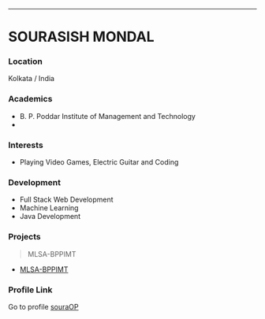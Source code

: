---
# SOURASISH MONDAL

### Location

Kolkata / India

### Academics
- B. P. Poddar Institute of Management and Technology
-
### Interests

- Playing Video Games, Electric Guitar and Coding

### Development

- Full Stack Web Development
- Machine Learning
- Java Development

 
### Projects

> MLSA-BPPIMT 
- [MLSA-BPPIMT](https://mlsa-bppimt.netlify.app/)
>
### Profile Link

Go to profile [souraOP](https://github.com/souraOP/)
